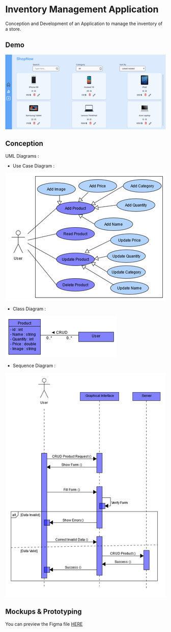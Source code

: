 # Inventory Management Application

Conception and Development of an Application to manage the inventory of a store.

## Demo

<img src="assets/demo.gif" alt="Demo" />

## Conception

UML Diagrams :

- Use Case Diagram :

![use case diagram](./assets/use-case-diagram.png)

- Class Diagram :

![class diagram](./assets/class-diagram.png)

- Sequence Diagram :

![sequence diagram](./assets/sequence-diagram.png)

## Mockups & Prototyping

You can preview the Figma file [HERE](https://www.figma.com/proto/6JTwgooyVt0zsoVSGKk3Ak/Brief-4?node-id=11%3A10&scaling=contain&page-id=0%3A1&starting-point-node-id=11%3A10)
